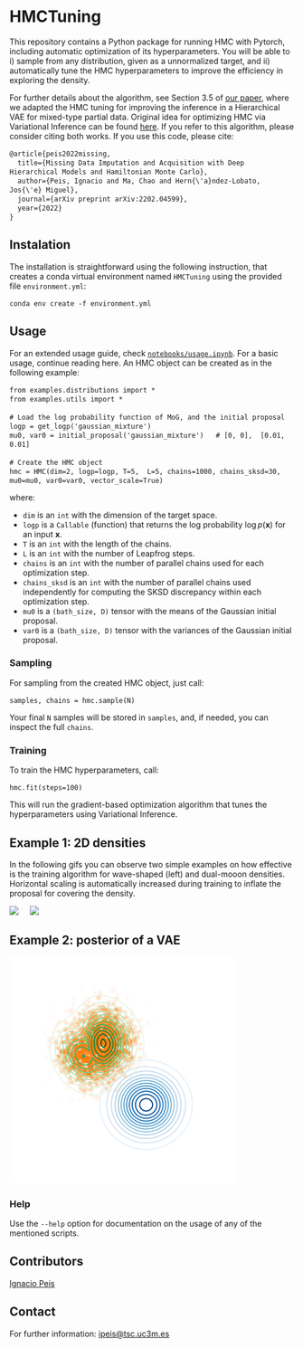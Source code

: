 # HMCTuning

This repository contains a Python package for running HMC with Pytorch, including automatic optimization of its hyperparameters. You will be able to i) sample from any distribution, given as a unnormalized target, and ii) automatically tune the HMC hyperparameters to improve the efficiency in exploring the density.

For further details about the algorithm, see Section 3.5 of [our paper](https://arxiv.org/pdf/2202.04599.pdf), where we adapted the HMC tuning for improving the inference in  a Hierarchical VAE for mixed-type partial data. Original idea for optimizing HMC via Variational Inference can be found [here](https://proceedings.mlr.press/v139/campbell21a.html). If you refer to this algorithm, please consider citing both works. If you use this code, please cite:
```
@article{peis2022missing,
  title={Missing Data Imputation and Acquisition with Deep Hierarchical Models and Hamiltonian Monte Carlo},
  author={Peis, Ignacio and Ma, Chao and Hern{\'a}ndez-Lobato, Jos{\'e} Miguel},
  journal={arXiv preprint arXiv:2202.04599},
  year={2022}
}
```

## Instalation 
The installation is straightforward using the following instruction, that creates a conda virtual environment named <code>HMCTuning</code> using the provided file <code>environment.yml</code>:
```
conda env create -f environment.yml
```

## Usage
For an extended usage guide, check [<code>notebooks/usage.ipynb</code>](notebooks/usage.ipynb). For a basic usage, continue reading here. An HMC object can be created as in the following example:
```
from examples.distributions import *
from examples.utils import *

# Load the log probability function of MoG, and the initial proposal
logp = get_logp('gaussian_mixture')
mu0, var0 = initial_proposal('gaussian_mixture')   # [0, 0],  [0.01, 0.01]

# Create the HMC object
hmc = HMC(dim=2, logp=logp, T=5,  L=5, chains=1000, chains_sksd=30, mu0=mu0, var0=var0, vector_scale=True)
```

where:
* <code>dim</code> is an <code>int</code> with the dimension of the target space.
* <code>logp</code> is a <code>Callable</code> (function) that returns the log probability $\log p(\mathbf{x})$ for an input $\mathbf{x}$.
* <code>T</code> is an <code>int</code> with the length of the chains.
* <code>L</code> is an <code>int</code> with the number of Leapfrog steps.
* <code>chains</code> is an <code>int</code> with the number of parallel chains used for each optimization step.
* <code>chains_sksd</code> is an <code>int</code> with the number of parallel chains used independently for computing the SKSD discrepancy within each optimization step.
* <code>mu0</code> is a <code>(bath_size, D)</code> tensor with the means of the Gaussian initial proposal.
* <code>var0</code> is a <code>(bath_size, D)</code> tensor with the variances of the Gaussian initial proposal.


### Sampling
For sampling from the created HMC object, just call:
```
samples, chains = hmc.sample(N)
```
Your final <code>N</code> samples will be stored in <code>samples</code>, and, if needed, you can inspect the full <code>chains</code>.

### Training
To train the HMC hyperparameters, call:
```
hmc.fit(steps=100)
```
This will run the gradient-based optimization algorithm that tunes the hyperparameters using Variational Inference.

## Example 1: 2D densities

In the following gifs you can observe two simple examples on how effective is the training algorithm for wave-shaped (left) and dual-mooon densities. Horizontal scaling is automatically increased during training to inflate the proposal for covering the density. 

<p> 
  <img src="assets/gifs/training_wave.gif" width="400" /> 
  &nbsp; &nbsp;
  <img src="assets/gifs/training_dual_moon.gif" width="400" />
</p>

## Example 2: posterior of a VAE

<p> 
  <img src="assets/pdf/posterior_89.png" width="400" /> 
</p>



### Help
Use the <code>--help</code> option for documentation on the usage of any of the mentioned scripts. 

## Contributors
[Ignacio Peis](https://ipeis.github.io/) <br>

## Contact
For further information: <a href="mailto:ipeis@tsc.uc3m.es">ipeis@tsc.uc3m.es</a>
